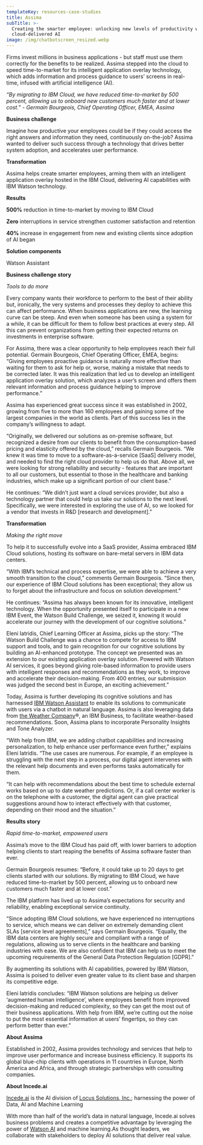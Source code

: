 ```yaml
---
templateKey: resources-case-studies
title: Assima
subTitle: >-
  Creating the smarter employee: unlocking new levels of productivity with
  cloud-delivered AI
image: /img/chatbotscreen_resized.webp
---
```

Firms invest millions in business applications - but staff must use them correctly for the benefits to be realized. Assima stepped into the cloud to speed time-to-market for its intelligent application overlay technology, which adds information and process guidance to users’ screens in real-time, infused with artificial intelligence (AI).

*“By migrating to IBM Cloud, we have reduced time-to-market by 500 percent, allowing us to onboard new customers much faster and at lower cost.” - Germain Bourgeois, Chief Operating Officer, EMEA, Assima*

**Business challenge**

Imagine how productive your employees could be if they could access the right answers and information they need, continuously on-the-job? Assima wanted to deliver such success through a technology that drives better system adoption, and accelerates user performance.

**Transformation**

Assima helps create smarter employees, arming them with an intelligent application overlay hosted in the IBM Cloud, delivering AI capabilities with IBM Watson technology.

**Results**

**500%** reduction in time-to-market by moving to IBM Cloud

**Zero** interruptions in service strengthen customer satisfaction and retention

**40%** increase in engagement from new and existing clients since adoption of AI began

**Solution components**

Watson Assistant

**Business challenge story**

*Tools to do more*

Every company wants their workforce to perform to the best of their ability but, ironically, the very systems and processes they deploy to achieve this can affect performance. When business applications are new, the learning curve can be steep. And even when someone has been using a system for a while, it can be difficult for them to follow best practices at every step. All this can prevent organizations from getting their expected returns on investments in enterprise software.

For Assima, there was a clear opportunity to help employees reach their full potential. Germain Bourgeois, Chief Operating Officer, EMEA, begins: “Giving employees proactive guidance is naturally more effective than waiting for them to ask for help or, worse, making a mistake that needs to be corrected later. It was this realization that led us to develop an intelligent application overlay solution, which analyzes a user’s screen and offers them relevant information and process guidance helping to improve performance.”

Assima has experienced great success since it was established in 2002, growing from five to more than 160 employees and gaining some of the largest companies in the world as clients. Part of this success lies in the company’s willingness to adapt.

“Originally, we delivered our solutions as on-premise software, but recognized a desire from our clients to benefit from the consumption-based pricing and elasticity offered by the cloud,” recalls Germain Bourgeois. “We knew it was time to move to a software-as-a-service \[SaaS] delivery model, and needed to find the right cloud provider to help us do that. Above all, we were looking for strong reliability and security - features that are important to all our customers, but essential to those in the healthcare and banking industries, which make up a significant portion of our client base.”

He continues: “We didn’t just want a cloud services provider, but also a technology partner that could help us take our solutions to the next level. Specifically, we were interested in exploring the use of AI, so we looked for a vendor that invests in R&D \[research and development].”

**Transformation**

*Making the right move*

To help it to successfully evolve into a SaaS provider, Assima embraced IBM Cloud solutions, hosting its software on bare-metal servers in IBM data centers.

“With IBM’s technical and process expertise, we were able to achieve a very smooth transition to the cloud,” comments Germain Bourgeois. “Since then, our experience of IBM Cloud solutions has been exceptional; they allow us to forget about the infrastructure and focus on solution development.”

He continues: “Assima has always been known for its innovative, intelligent technology. When the opportunity presented itself to participate in a new IBM Event, the Watson Build Challenge, we seized it, knowing it would accelerate our journey with the development of our cognitive solutions.”

Eleni Iatridis, Chief Learning Officer at Assima, picks up the story: “The Watson Build Challenge was a chance to compete for access to IBM support and tools, and to gain recognition for our cognitive solutions by building an AI-enhanced prototype. The concept we presented was an extension to our existing application overlay solution. Powered with Watson AI services, it goes beyond giving role-based information to provide users with intelligent responses and recommendations as they work, to improve and accelerate their decision-making. From 400 entries, our submission was judged the second best in Europe, an exciting achievement.”

Today, Assima is further developing its cognitive solutions and has harnessed [IBM Watson Assistant](https://www.ibm.com/watson/services/conversation/) to enable its solutions to communicate with users via a chatbot in natural language. Assima is also leveraging data from [the Weather Company](https://www.ibm.com/weather)®, an IBM Business, to facilitate weather-based recommendations. Soon, Assima plans to incorporate Personality Insights and Tone Analyzer.

“With help from IBM, we are adding chatbot capabilities and increasing personalization, to help enhance user performance even further,” explains Eleni Iatridis. “The use cases are numerous. For example, if an employee is struggling with the next step in a process, our digital agent intervenes with the relevant help documents and even performs tasks automatically for them.

“It can help with recommendations about the best time to schedule external works based on up to date weather predictions. Or, if a call center worker is on the telephone with a customer, the digital agent can give practical suggestions around how to interact effectively with that customer, depending on their mood and the situation.”

**Results story**

*Rapid time-to-market, empowered users*

Assima’s move to the IBM Cloud has paid off, with lower barriers to adoption helping clients to start reaping the benefits of Assima software faster than ever.

Germain Bourgeois resumes: “Before, it could take up to 20 days to get clients started with our solutions. By migrating to IBM Cloud, we have reduced time-to-market by 500 percent, allowing us to onboard new customers much faster and at lower cost.”

The IBM platform has lived up to Assima’s expectations for security and reliability, enabling exceptional service continuity.

“Since adopting IBM Cloud solutions, we have experienced no interruptions to service, which means we can deliver on extremely demanding client SLAs \[service level agreements],” says Germain Bourgeois. “Equally, the IBM data centers are highly secure and compliant with a range of regulations, allowing us to serve clients in the healthcare and banking industries with ease. We are also confident that IBM can help us to meet the upcoming requirements of the General Data Protection Regulation \[GDPR].”

By augmenting its solutions with AI capabilities, powered by IBM Watson, Assima is poised to deliver even greater value to its client base and sharpen its competitive edge.

Eleni Iatridis concludes: “IBM Watson solutions are helping us deliver ‘augmented human intelligence’, where employees benefit from improved decision-making and reduced complexity, so they can get the most out of their business applications. With help from IBM, we’re cutting out the noise to put the most essential information at users’ fingertips, so they can perform better than ever.”

**About Assima**

Established in 2002, Assima provides technology and services that help to improve user performance and increase business efficiency. It supports its global blue-chip clients with operations in 11 countries in Europe, North America and Africa, and through strategic partnerships with consulting companies.

**About Incede.ai**

[Incede.ai](https://www.incede.ai) is the AI division of [Locus Solutions, Inc.](http://www.locussolutions.com); harnessing the power of Data, AI and Machine Learning

With more than half of the world’s data in natural language, Incede.ai solves business problems and creates a competitive advantage by leveraging the power of [Watson AI](https://www.ibm.com/watson) and machine learning.As thought leaders, we collaborate with stakeholders to deploy AI solutions that deliver real value.
